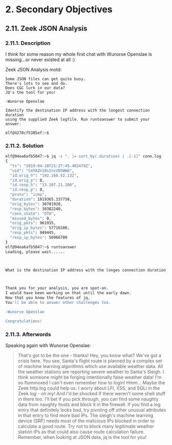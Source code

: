 # 2. Secondary Objectives
## 2.11. Zeek JSON Analysis
### 2.11.1. Description
I think for some reason my whole first chat with Wunorse Openslae is missing...or never existed at all :)

Zeek JSON Analysis motd:
```
Some JSON files can get quite busy.
There's lots to see and do.
Does C&C lurk in our data?
JQ's the tool for you!

-Wunorse Openslae

Identify the destination IP address with the longest connection duration
using the supplied Zeek logfile. Run runtoanswer to submit your answer.

elf@4278cf5385ef:~$
```
### 2.11.2. Solution
```bash
elf@94ea6afb5047:~$ jq -s ". |= sort_by(.duration) | .[-1]" conn.log 
{
  "ts": "2019-04-18T21:27:45.402479Z",
  "uid": "CmYAZn10sInxVD5WWd",
  "id.orig_h": "192.168.52.132",
  "id.orig_p": 8,
  "id.resp_h": "13.107.21.200",
  "id.resp_p": 0,
  "proto": "icmp",
  "duration": 1019365.337758,
  "orig_bytes": 30781920,
  "resp_bytes": 30382240,
  "conn_state": "OTH",
  "missed_bytes": 0,
  "orig_pkts": 961935,
  "orig_ip_bytes": 57716100,
  "resp_pkts": 949445,
  "resp_ip_bytes": 56966700
}
elf@94ea6afb5047:~$ runtoanswer 
Loading, please wait......



What is the destination IP address with the longes connection duration? 13.107.21.200



Thank you for your analysis, you are spot-on.
I would have been working on that until the early dawn.
Now that you know the features of jq,
You'll be able to answer other challenges too.

-Wunorse Openslae

Congratulations!
```
### 2.11.3. Afterwords
Speaking again with Wunorse Openslae:
>That's got to be the one - thanks! Hey, you know what? We've got a crisis here. You see, Santa's flight route is planned by a complex set of machine learning algorithms which use available weather data. All the weather stations are reporting severe weather to Santa's Sleigh. I think someone might be forging intentionally false weather data! I'm so flummoxed I can't even remember how to login! Hmm... Maybe the Zeek http.log could help us. I worry about LFI, XSS, and SQLi in the Zeek log - oh my! And I'd be shocked if there weren't some shell stuff in there too. I'll bet if you pick through, you can find some naughty data from naughty hosts and block it in the firewall. If you find a log entry that definitely looks bad, try pivoting off other unusual attributes in that entry to find more bad IPs. The sleigh's machine learning device (SRF) needs most of the malicious IPs blocked in order to calculate a good route. Try not to block many legitimate weather station IPs as that could also cause route calculation failure. Remember, when looking at JSON data, jq is the tool for you!
